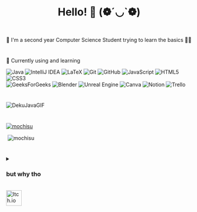 <h1 align="center">Hello! 👋 (❁´◡`❁)</h1>
<br/>

🌱 I'm a second year Computer Science Student trying to learn the basics 🦊✨ <br/>

#

💭 Currently using and learning <br/>

![Java](https://img.shields.io/badge/java-%23ED8B00.svg?style=for-the-badge&logo=openjdk&logoColor=white)
![IntelliJ IDEA](https://img.shields.io/badge/IntelliJIDEA-000000.svg?style=for-the-badge&logo=intellij-idea&logoColor=white)
![LaTeX](https://img.shields.io/badge/latex-%23008080.svg?style=for-the-badge&logo=latex&logoColor=white)
![Git](https://img.shields.io/badge/git-%23F05033.svg?style=for-the-badge&logo=git&logoColor=white)
![GitHub](https://img.shields.io/badge/github-%23121011.svg?style=for-the-badge&logo=github&logoColor=white)
![JavaScript](https://img.shields.io/badge/javascript-%23323330.svg?style=for-the-badge&logo=javascript&logoColor=%23F7DF1E)
![HTML5](https://img.shields.io/badge/html5-%23E34F26.svg?style=for-the-badge&logo=html5&logoColor=white)
![CSS3](https://img.shields.io/badge/css3-%231572B6.svg?style=for-the-badge&logo=css3&logoColor=white)<br/>
![GeeksForGeeks](https://img.shields.io/badge/GeeksforGeeks-gray?style=for-the-badge&logo=geeksforgeeks&logoColor=35914c)
![Blender](https://img.shields.io/badge/blender-%23F5792A.svg?style=for-the-badge&logo=blender&logoColor=white)
![Unreal Engine](https://img.shields.io/badge/unrealengine-%23313131.svg?style=for-the-badge&logo=unrealengine&logoColor=white)
![Canva](https://img.shields.io/badge/Canva-%2300C4CC.svg?style=for-the-badge&logo=Canva&logoColor=white)
![Notion](https://img.shields.io/badge/Notion-%23000000.svg?style=for-the-badge&logo=notion&logoColor=white)
![Trello](https://img.shields.io/badge/Trello-%23026AA7.svg?style=for-the-badge&logo=Trello&logoColor=white)<br/>

#

![DekuJavaGIF](https://github.com/Mochisu/Mochisu/assets/108127618/642b56c2-0d71-4c06-8075-1d53c86ecd8a)
#

<p align="left"> <a href="https://github.com/ryo-ma/github-profile-trophy"><img src="https://github-profile-trophy.vercel.app/?username=mochisu&theme=nord" alt="mochisu" /></a> </p>
<p>&nbsp;<img align="center" src="https://github-readme-stats.vercel.app/api?username=mochisu&show_icons=true&theme=nord&locale=en" alt="mochisu" /></p>

#
<details>
<summary><h3> but why tho </h3></summary>
<br/>
I've never had the confidence to study computer science. <br/>
<p align="justify">
Everyone told me i'm too bad at math and everything just looked overwhelming. 
After school i followed my other passion and started to work as a childcare worker while studying to become a primary school teacher. 
Although i had my first experiences with games, PCs and consoles rather late, i've loved them ever since.
Thats why i guided multiple projects on media education while working in daycare and discussed the usage of tablets, cellphones and internet with the children.
They learned that media could be used as a normal tool like pencils or scissors instead of only being used as a reward system. <br/>
Then Covid hit and i had to give up on both - my studies and my work in childcare, because my symptoms wouldn't go away. <br/>
While searching for alternatives some friends of mine took me by the hand and showed me their work, different programming languages and how to build an app. 
They showed me minecraft educational and we even participated in a game jam.
Thats when i thought: Why not both? I already have the "Education" background. Why not combine that with some kind of "Media" background?
Educational games like Pettersson & Findus, Alberts abenteuerliche Reise or Sophies World captivated me as a child. <br/>
I want to create that. I want to make games for children. I want to build learning apps. I want to school teachers on proper media education. <br/>
</p>
That's why i'm finally here. Studying computer science. Who would have thought..✨

</details>
<br/>
<a href="https://mochinator.itch.io/" target="_blank"> <img src="https://static.itch.io/images/itchio-textless-white.svg" alt="Itch.io" style="width:42px;height:42px;"> </a>
